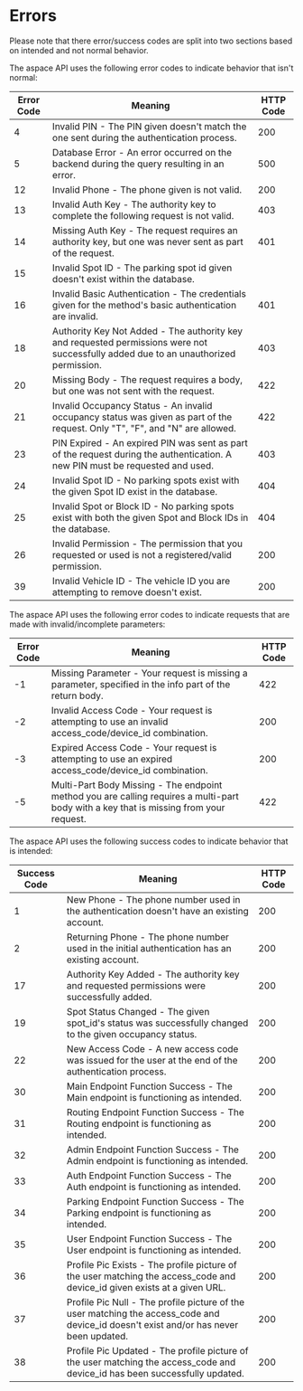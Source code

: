 # Errors

<aside class="notice">
Please note that there error/success codes are split into two sections based on intended and not normal behavior.
</aside>

The aspace API uses the following error codes to indicate behavior that isn't normal:

Error Code | Meaning | HTTP Code
---------- | ------- | ---------
4 | Invalid PIN - The PIN given doesn't match the one sent during the authentication process. | 200
5 | Database Error - An error occurred on the backend during the query resulting in an error. | 500
12 | Invalid Phone - The phone given is not valid. | 200
13 | Invalid Auth Key - The authority key to complete the following request is not valid. | 403
14 | Missing Auth Key - The request requires an authority key, but one was never sent as part of the request. | 401
15 | Invalid Spot ID - The parking spot id given doesn't exist within the database.
16 | Invalid Basic Authentication - The credentials given for the method's basic authentication are invalid. | 401
18 | Authority Key Not Added - The authority key and requested permissions were not successfully added due to an unauthorized permission. | 403
20 | Missing Body - The request requires a body, but one was not sent with the request. | 422
21 | Invalid Occupancy Status - An invalid occupancy status was given as part of the request. Only "T", "F", and "N" are allowed. | 422
23 | PIN Expired - An expired PIN was sent as part of the request during the authentication. A new PIN must be requested and used. | 403
24 | Invalid Spot ID - No parking spots exist with the given Spot ID exist in the database. | 404
25 | Invalid Spot or Block ID - No parking spots exist with both the given Spot and Block IDs in the database. | 404
26 | Invalid Permission - The permission that you requested or used is not a registered/valid permission. | 200
39 | Invalid Vehicle ID - The vehicle ID you are attempting to remove doesn't exist. | 200

The aspace API uses the following error codes to indicate requests that are made with invalid/incomplete parameters:

Error Code | Meaning | HTTP Code
---------- | ------- | ---------
-1 | Missing Parameter - Your request is missing a parameter, specified in the info part of the return body. | 422
-2 | Invalid Access Code - Your request is attempting to use an invalid access_code/device_id combination. | 200
-3 | Expired Access Code - Your request is attempting to use an expired access_code/device_id combination. | 200
-5 | Multi-Part Body Missing - The endpoint method you are calling requires a multi-part body with a key that is missing from your request. | 422

The aspace API uses the following success codes to indicate behavior that is intended:

Success Code | Meaning | HTTP Code
------------ | ------- | ---------
1 | New Phone - The phone number used in the authentication doesn't have an existing account. | 200
2 | Returning Phone - The phone number used in the initial authentication has an existing account. | 200
17 | Authority Key Added - The authority key and requested permissions were successfully added. | 200
19 | Spot Status Changed - The given spot_id's status was successfully changed to the given occupancy status. | 200
22 | New Access Code - A new access code was issued for the user at the end of the authentication process. | 200
30 | Main Endpoint Function Success - The Main endpoint is functioning as intended. | 200
31 | Routing Endpoint Function Success - The Routing endpoint is functioning as intended. | 200
32 | Admin Endpoint Function Success - The Admin endpoint is functioning as intended. | 200
33 | Auth Endpoint Function Success - The Auth endpoint is functioning as intended. | 200
34 | Parking Endpoint Function Success - The Parking endpoint is functioning as intended. | 200
35 | User Endpoint Function Success - The User endpoint is functioning as intended. | 200
36 | Profile Pic Exists - The profile picture of the user matching the access_code and device_id given exists at a given URL. | 200
37 | Profile Pic Null - The profile picture of the user matching the access_code and device_id doesn't exist and/or has never been updated. | 200
38 | Profile Pic Updated - The profile picture of the user matching the access_code and device_id has been successfully updated. | 200